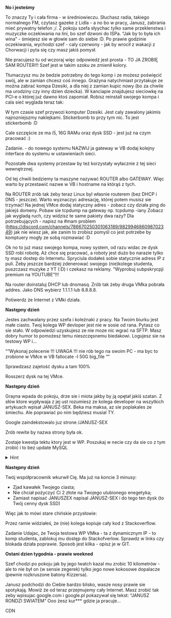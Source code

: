 **No i jesteśmy** 


To znaczy Ty i cała firma -  w średniowieczu. Słuchasz radia, takiego normalnego FM, czytasz gazeke z Lidla - a no bo w pracy, Janusz, zabrania mieć prywatny telefon ;/. Z pokoju szefa słyychac tylko same przeklenstwa i muzyczke oczekiwania na lini, bo szef dzwoni do ISPa. “Jak by to była ich wina” - śmiejesz sie w głowie sam do siebie :D. Po prawie godzinie oczekiwania, wychodzi szef - caly czerwony - jak by wrocił z wakacji z Chorwacji i pyta się czy masz jakiś pomysł.

Nie pracujesz tu od wczoraj więc odpowiedź jest prosta - 
TO JA ZROBIĘ SAM ROUTER!!!
Szef jest w takim szoku ze zmienił kolory.

Tłumaczysz mu że bedzie potrzebny do tego komp i ze możesz poświęcić swój, ale w zamian chcesz coś innego. 
Grażyna natychmiast przytakuje ze można zabrać kompa Dzesiki, a dla niej z zamian kupic nowy (bo za chwile ma urodziny czy inny dzien dziecka).
W kanciapie znajdujesz sieciowkę na PCI-e o której już dawno ktoś zapomiał.
Robisz reinstall swojego kompa i cala sieć wyglada teraz tak:

W tym czasie szef przywozi komputer Dzesiki. Jest caly zawalony jakimis najrozniejszmy naklejkami. Stickerbomb to przy tym nic. 
To jest stickerbomb :D


Cale szczęście ze ma i5, 16G RAMu oraz dysk SSD - jest już na czym pracować :)

Zadanie. - do nowego systemu NAZWIJ ja gateway w VB dodaj kolejny interface do systemu w ustawieniach sieci. 


Pozostałe dwa systemy przestaw by też korzystały wyłacznie z tej sieci wewnętrznej. 

Od tej chwili bedziemy ta maszyne nazywać ROUTER albo GATEWAY. Więc warto by przestawić nazwe w VB i hostname na którąś z tych.

Na ROUTER zrób tak żeby teraz Linux byl własnie routerem (bez DHCP i DNS - jeszcze).
Warto wyznaczyc adresację, której potem musisz sie trzymać!
Na jednej VMce dodaj statyczny adres - zobacz czy działa ping do jakiejś domeny.
Pobaw sie tcpdump na gateway np. tcpdump -iany 
Zobacz jak wygladą ruch, czy widzisz te same pakiety dwa razy? 
Dla potrzebujących - napisz na #mam problem (https://discord.com/channels/786670250301063189/982994686098702349) jak nie wiesz jak, ale zanim to zrobisz pomyśl co jest potrzebe by komptuery mogły ze sobą rozmawiać :D 

Ok no to już masz swojego kompa, nowy system, od razu widac ze dysk SSD robi robotę. 
Aż chce się pracować, a roboty jest dużo bo narazie tylko ty masz dostep do Internetu. Spryciula dodałeś sobie statycznie adress IP z puli. Żeby jeszcze bardziej zdenerować swojego (nie)kolege studenta, puszczasz muzyke z YT (:D) i czekasz na reklamy. “Wyprobuj subpskrycpji premium na YOUTUBE”!!! 


Na router doinstaluj DHCP lub dnsmasq. Zrób tak żeby druga VMka pobrała addres.
Jako DNS wybierz 1.1.1.1 lub 8.8.8.8.

Potiwerdz że Internet z VMki działa.

**Następny dzień**

Jestes zachwalany przez szefa i koleżnaki z pracy. Na Twoim biurku jest małe ciasto.
Twoj kolega WP devloper jest nie w sosie od rana. Pytasz co sie stało.
W odpowiedzi uzyskujesz ze nie moze nic wgrać na SFTP.
Masz dobry humor to pomożesz temu nieszczęsnemu biedakowi. Logujesz sie na testowy WP i...

“”Wykonaj polecenie 
!!! UWAGA !!! nie rób tego na swoim PC - ma byc to  zrobione w VMce w VB
fallocate -l 50G big_file
“”

Sprawdzasz zajetość dysku a tam 100% 

Rosszerz dysk na tej VMce.

**Następny dzień**

Grayna wpada do pokoju, drze sie i miota jakby by ją opętał jakiś szatan.
Z słów ktore wypływaja z jej ust rozumiesz ze kolega developer na wszytkich artykuach wpisał JANUSZ-SEX. Beka ma maksa, az sie poplakales ze śmiechu.
Ale poprawiać po nim będziesz musial TY.

Google zaindekstowalo juz strone /JANUSZ-SEX 

Zrób rewite by nazwa strony była ok.

Zostaje kwestja tektu ktory jest w WP.
Poszukaj w necie czy da sie co z tym zrobić i to bez update MySQL
<details><summary>Hint</summary>
https://httpd.apache.org/docs/2.4/mod/mod_substitute.html
</p>
</details>

**Następny dzień**

Twój współpracownik wkurwił Cię. 
Ma już na koncie 3 minusy: 
   - Zjad kawałek Twojego ciasta;
   - Nie chciał pożyczyć Ci 2 złote na Twojego ulubionego enegetyka;
   - Zamiast napisać JANUSZEX napisal JANUSZ-SEX i do tego ten dysk (to Twój cenny dysk SSD)
   
Więc jak to mówi stare chińskie przysłowie:

Przez ramie widziałeś, że (nie) kolega kopiuje cały kod z Stackoverflow.

Zadanie
Udajac, że Twoja testowa WP VMka - ta z dynamicznym IP - to komp studenta, zablokuj mu dostęp do Stackofverlow.
Sprawdz w links czy blokada działa poprawie.
Sposob jest kilka - opisz je w GIT.


**Ostani dzien tygodnia - prawie weekned**

Szef chodzi po pokoju jak by jego Iwatch kazal mu zrobic 10 kilometrów - ale to nie był on (w sensie zegerek) tylko jego nowe kokosowe dopalacze (pewnie rozkruszone batony Kizzersa).

Janusz podchodzi do Ciebie bardzo blisko, wasze nosy prawie sie spotykają.
Mowiż że od teraz przejmujemy cały Internet.
Masz zrobić tak zeby wpisujac google.com i google.pl pokazywał się tekst:
“JANUSZ RONDZI SWIATEM” 
Ooo żesz kur*** gdzie ja pracuje...

CDN






